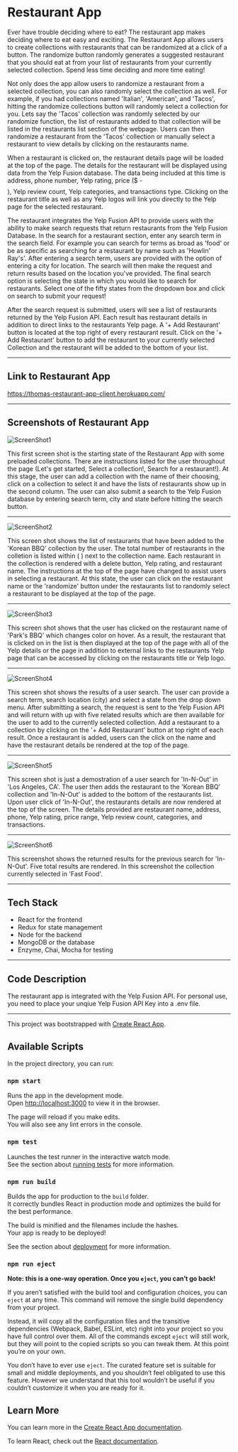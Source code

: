 # Restaurant App

Ever have trouble deciding where to eat? The restaurant app makes deciding where to eat easy and exciting.
The Restaurant App allows users to create collections with restaurants that can be randomized at a click of a 
button. The randomize button randomly generates a suggested restaurant that you should eat at from your list 
of restaurants from your currently selected collection. Spend less time deciding and more time eating!

Not only does the app allow users to randomize a restaurant from a selected collection, you can also randomly
select the collection as well. For example, if you had collections named 'Italian', 'American', and 'Tacos', 
hitting the randomize collections button will randomly select a collection for you. Lets say the 'Tacos' collection
was randomly selected by our randomize function, the list of restaurants added to that collection will be listed
in the restaurants list section of the webpage. Users can then randomize a restaurant from the 'Tacos' collection
or manually select a restaurant to view details by clicking on the restaurants name. 

When a restaurant is clicked on, the restaurant details page will be loaded at the top of the page. The details
for the restaurant will be displayed using data from the Yelp Fusion database. The data being included at this 
time is address, phone number, Yelp rating, price ($ - $$$$), Yelp review count, Yelp categories, and transactions type.
Clicking on the restaurant title as well as any Yelp logos will link you directly to the Yelp page for the selected
restaurant.

The restaurant integrates the Yelp Fusion API to provide users with the ability to make search requests that return
restaurants from the Yelp Fusion Database. In the search for a restaurant section, enter any search term in the 
search field. For example you can search for terms as broad as 'food' or be as specific as searching for a restaurant
by name such as 'Howlin' Ray's'. After entering a search term, users are provided with the option of entering a city 
for location. The search will then make the request and return results based on the location you've provided. The
final search option is selecting the state in which you would like to search for restaurants. Select one of the fifty 
states from the dropdown box and click on search to submit your request!

After the search request is submitted, users will see a list of restaurants returned by the Yelp Fusion API. Each
result has restaurant details in addition to direct links to the restaurants Yelp page. A '+ Add Restaurant' button
is located at the top right of every restaurant result. Click on the '+ Add Restaurant' button to add the restaurant
to your currently selected Collection and the restaurant will be added to the bottom of your list.

- - - 

## Link to Restaurant App

https://thomas-restaurant-app-client.herokuapp.com/

- - - 

## Screenshots of Restaurant App

![ScreenShot1](src/images/readme/restaurant1.png)

This first screen shot is the starting state of the Restaurant App with some preloaded collections. There are instructions listed for the user throughout the page (Let's get started, Select a collection!, Search for a restaurant!). At this stage, the user can add a collection with the name of their choosing, click on a collection to select it and have the lists of restaurants show up in the second column. The user can also submit a search to the Yelp Fusion database by entering search term, city and state before hitting the search button.

- - - 

![ScreenShot2](src/images/readme/restaurant2.png)

This screen shot shows the list of restaurants that have been added to the 'Korean BBQ' collection by the user. The total number of restaurants in the colletion is listed within ( ) next to the collection name. Each restaurant in the collection is rendered with a delete button, Yelp rating, and restaurant name. The instructions at the top of the page have changed to assist users in selecting a restaurant. At this state, the user can click on the restaurant name or the 'randomize' button under the restaurants list to randomly select a restaurant to be displayed at the top of the page.

- - - 

![ScreenShot3](src/images/readme/restaurant3.png)

This screen shot shows that the user has clicked on the restaurant name of 'Park's BBQ' which changes color on hover. As a result, the restaurant that is clicked on in the list is then displayed at the top of the page with all of the Yelp details or the page in addition to external links to the restaurants Yelp page that can be accessed by clicking on the restaurants title or Yelp logo.

- - - 

![ScreenShot4](src/images/readme/restaurant4.png)

This screen shot shows the results of a user search. The user can provide a search term, search location (city) and select a state from the drop down menu. After submitting a search, the request is sent to the Yelp Fusion API and will return with up with five related results which are then available for the user to add to the currently selected collection. Add a restaurant to a collection by clicking on the '+ Add Restaurant' button at top right of each result. Once a restaurant is added, users can the click on the name and have the restaurant details be rendered at the top of the page.

- - - 

![ScreenShot5](src/images/readme/restaurant5.png)

This screen shot is just a demostration of a user search for 'In-N-Out' in 'Los Angeles, CA'. The user then adds the restaurant to the 'Korean BBQ' collection and 'In-N-Out' is added to the bottom of the restaurants list. Upon user click of 'In-N-Out', the restaurants details are now rendered at the top of the screen. The details provided are restaurant name, address, phone, Yelp rating, price range, Yelp review count, categories, and transactions.

- - - 

![ScreenShot6](src/images/readme/restaurant6.png)

This screenshot shows the returned results for the previous search for 'In-N-Out'. Five total results are rendered. In this screenshot the collection currently selected in 'Fast Food'.

- - -

## Tech Stack

* React for the frontend
* Redux for state management
* Node for the backend
* MongoDB or the database
* Enzyme, Chai, Mocha for testing

- - - 

## Code Description

The restaurant app is integrated with the Yelp Fusion API. For personal use, you need to place your unqiue Yelp Fusion API Key into a .env file.

- - -

This project was bootstrapped with [Create React App](https://github.com/facebook/create-react-app).

## Available Scripts

In the project directory, you can run:

### `npm start`

Runs the app in the development mode.<br>
Open [http://localhost:3000](http://localhost:3000) to view it in the browser.

The page will reload if you make edits.<br>
You will also see any lint errors in the console.

### `npm test`

Launches the test runner in the interactive watch mode.<br>
See the section about [running tests](https://facebook.github.io/create-react-app/docs/running-tests) for more information.

### `npm run build`

Builds the app for production to the `build` folder.<br>
It correctly bundles React in production mode and optimizes the build for the best performance.

The build is minified and the filenames include the hashes.<br>
Your app is ready to be deployed!

See the section about [deployment](https://facebook.github.io/create-react-app/docs/deployment) for more information.

### `npm run eject`

**Note: this is a one-way operation. Once you `eject`, you can’t go back!**

If you aren’t satisfied with the build tool and configuration choices, you can `eject` at any time. This command will remove the single build dependency from your project.

Instead, it will copy all the configuration files and the transitive dependencies (Webpack, Babel, ESLint, etc) right into your project so you have full control over them. All of the commands except `eject` will still work, but they will point to the copied scripts so you can tweak them. At this point you’re on your own.

You don’t have to ever use `eject`. The curated feature set is suitable for small and middle deployments, and you shouldn’t feel obligated to use this feature. However we understand that this tool wouldn’t be useful if you couldn’t customize it when you are ready for it.

## Learn More

You can learn more in the [Create React App documentation](https://facebook.github.io/create-react-app/docs/getting-started).

To learn React, check out the [React documentation](https://reactjs.org/).
